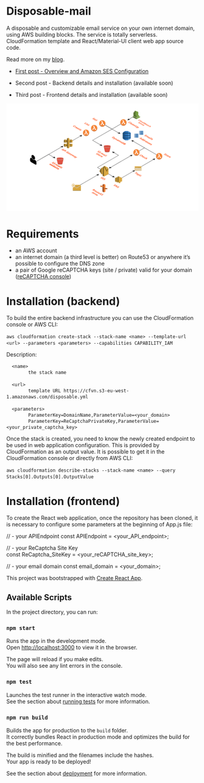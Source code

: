 # Disposable-mail

A disposable and customizable email service on your own internet domain, using AWS building blocks. The service is totally serverless.
CloudFormation template and React/Material-UI client web app source code.

Read more on my [blog](https://www.vittorionardone.it/en/digital-transformation-blog/).

   - [First post - Overview and Amazon SES Configuration](https://www.vittorionardone.it/en/2020/01/10/your-disposable-emails-on-aws/) 

   - Second post - Backend details and installation (available soon)
   
   - Third post - Frontend details and installation (available soon)


![Architecture](aws/AWS_architecture.png?raw=true "Architecture")

# Requirements

   - an AWS account
   - an internet domain (a third level is better) on Route53 or anywhere it’s possible to configure the DNS zone
   - a pair of Google reCAPTCHA keys (site / private) valid for your domain ([reCAPTCHA console](https://www.google.com/recaptcha/admin))

# Installation (backend)

To build the entire backend infrastructure you can use the CloudFormation console or AWS CLI:

`aws cloudformation create-stack --stack-name <name> --template-url <url> --parameters <parameters> --capabilities CAPABILITY_IAM`

Description:

      <name>
            the stack name 
            
      <url> 
            template URL https://cfvn.s3-eu-west-1.amazonaws.com/disposable.yml
            
      <parameters>
            ParameterKey=DomainName,ParameterValue=<your_domain>  
            ParameterKey=ReCaptchaPrivateKey,ParameterValue=<your_private_captcha_key>

Once the stack is created, you need to know the newly created endpoint to be used in web application configuration. 
This is provided by CloudFormation as an output value. It is possible to get it in the CloudFormation console or directly from AWS CLI:

`aws cloudformation describe-stacks --stack-name <name> --query Stacks[0].Outputs[0].OutputValue`


# Installation (frontend)

To create the React web application, once the repository has been cloned, it is necessary to configure some parameters at the beginning of App.js file:

//  - your APIEndpoint 
const APIEndpoint = <your_API_endpoint>; 

//  - your ReCaptcha Site Key  
const ReCaptcha_SiteKey = <your_reCAPTCHA_site_key>;  
 
//  - your email domain 
const email_domain = <your_domain>;

This project was bootstrapped with [Create React App](https://github.com/facebook/create-react-app).

## Available Scripts

In the project directory, you can run:

### `npm start`

Runs the app in the development mode.<br />
Open [http://localhost:3000](http://localhost:3000) to view it in the browser.

The page will reload if you make edits.<br />
You will also see any lint errors in the console.

### `npm test`

Launches the test runner in the interactive watch mode.<br />
See the section about [running tests](https://facebook.github.io/create-react-app/docs/running-tests) for more information.

### `npm run build`

Builds the app for production to the `build` folder.<br />
It correctly bundles React in production mode and optimizes the build for the best performance.

The build is minified and the filenames include the hashes.<br />
Your app is ready to be deployed!

See the section about [deployment](https://facebook.github.io/create-react-app/docs/deployment) for more information.


